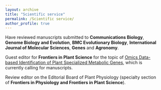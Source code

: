 ```yaml
---
layout: archive
title: "Scientific service"
permalink: /Scientific service/
author_profile: true
---
```


Have reviewed manuscripts submitted to **Communications Biology**, **Genome Biology and Evolution**, **BMC Evolutionary Biology**, **International Journal of Molecular Sciences**, **Genes** and **Agronomy**.

Guest editor for **Frontiers in Plant Science** for the topic of [Omics Data-based Identification of Plant Specialized Metabolic Genes](https://www.frontiersin.org/research-topics/33159/omics-data-based-identification-of-plant-specialized-metabolic-genes), which is currently calling for manuscripts.

Review editor on the Editorial Board of Plant Physiology (specialty section of **Frontiers in Physiology and Frontiers in Plant Science**).
